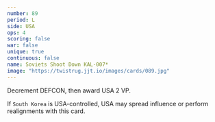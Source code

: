 ```yaml
---
number: 89
period: L
side: USA
ops: 4
scoring: false
war: false
unique: true
continuous: false
name: Soviets Shoot Down KAL-007*
image: "https://twistrug.jjt.io/images/cards/089.jpg"
---
```

Decrement DEFCON, then award USA 2 VP.

If `South Korea` is USA-controlled, USA may spread influence or perform realignments with this card.
